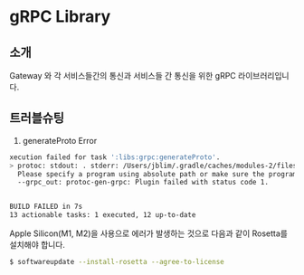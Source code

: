 # gRPC Library

## 소개
Gateway 와 각 서비스들간의 통신과 서비스들 간 통신을 위한 gRPC 라이브러리입니다.

## 트러블슈팅
1. generateProto Error
```bash
xecution failed for task ':libs:grpc:generateProto'.
> protoc: stdout: . stderr: /Users/jblim/.gradle/caches/modules-2/files-2.1/io.grpc/protoc-gen-grpc-java/1.56.1/1b90759143cb250c73ac85ac83f096b308344ca4/protoc-gen-grpc-java-1.56.1-osx-aarch_64.exe: program not found or is not executable
  Please specify a program using absolute path or make sure the program is available in your PATH system variable
  --grpc_out: protoc-gen-grpc: Plugin failed with status code 1.


BUILD FAILED in 7s
13 actionable tasks: 1 executed, 12 up-to-date
```

Apple Silicon(M1, M2)을 사용으로 에러가 발생하는 것으로 
다음과 같이 Rosetta를 설치해야 합니다.

```bash
$ softwareupdate --install-rosetta --agree-to-license
```
